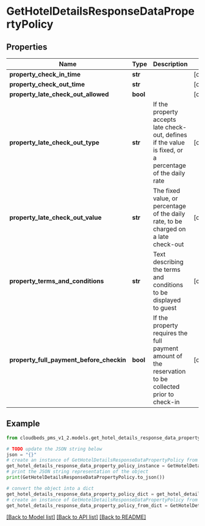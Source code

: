 # GetHotelDetailsResponseDataPropertyPolicy



## Properties

Name | Type | Description | Notes
------------ | ------------- | ------------- | -------------
**property_check_in_time** | **str** |  | [optional] 
**property_check_out_time** | **str** |  | [optional] 
**property_late_check_out_allowed** | **bool** |  | [optional] 
**property_late_check_out_type** | **str** | If the property accepts late check-out, defines if the value is fixed, or a percentage of the daily rate | [optional] 
**property_late_check_out_value** | **str** | The fixed value, or percentage of the daily rate, to be charged on a late check-out | [optional] 
**property_terms_and_conditions** | **str** | Text describing the terms and conditions to be displayed to guest | [optional] 
**property_full_payment_before_checkin** | **bool** | If the property requires the full payment amount of the reservation to be collected prior to check-in | [optional] 

## Example

```python
from cloudbeds_pms_v1_2.models.get_hotel_details_response_data_property_policy import GetHotelDetailsResponseDataPropertyPolicy

# TODO update the JSON string below
json = "{}"
# create an instance of GetHotelDetailsResponseDataPropertyPolicy from a JSON string
get_hotel_details_response_data_property_policy_instance = GetHotelDetailsResponseDataPropertyPolicy.from_json(json)
# print the JSON string representation of the object
print(GetHotelDetailsResponseDataPropertyPolicy.to_json())

# convert the object into a dict
get_hotel_details_response_data_property_policy_dict = get_hotel_details_response_data_property_policy_instance.to_dict()
# create an instance of GetHotelDetailsResponseDataPropertyPolicy from a dict
get_hotel_details_response_data_property_policy_from_dict = GetHotelDetailsResponseDataPropertyPolicy.from_dict(get_hotel_details_response_data_property_policy_dict)
```
[[Back to Model list]](../README.md#documentation-for-models) [[Back to API list]](../README.md#documentation-for-api-endpoints) [[Back to README]](../README.md)



